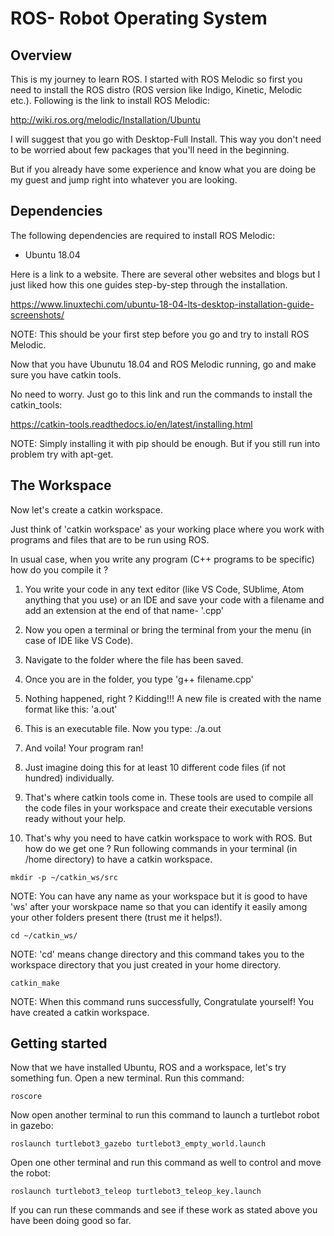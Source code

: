 # ROS- Robot Operating System

## Overview

This is my journey to learn ROS. I started with ROS Melodic so first you need to install the ROS distro (ROS version like Indigo, Kinetic, Melodic etc.). Following is the link to install ROS Melodic:

http://wiki.ros.org/melodic/Installation/Ubuntu

I will suggest that you go with Desktop-Full Install. This way you don't need to be worried about few packages that you'll need in the beginning.

But if you already have some experience and know what you are doing be my guest and jump right into whatever you are looking.


## Dependencies

The following dependencies are required to install ROS Melodic:

- Ubuntu 18.04

Here is a link to a website. There are several other websites and blogs but I just liked how this one guides step-by-step through the installation. 
 
https://www.linuxtechi.com/ubuntu-18-04-lts-desktop-installation-guide-screenshots/ 

NOTE: This should be your first step before you go and try to install ROS Melodic.

Now that you have Ubunutu 18.04 and ROS Melodic running, go and make sure you have catkin tools.

No need to worry. Just go to this link and run the commands to install the catkin_tools:

https://catkin-tools.readthedocs.io/en/latest/installing.html

NOTE: Simply installing it with pip should be enough. But if you still run into problem try with apt-get.

## The Workspace

Now let's create a catkin workspace.

Just think of 'catkin workspace' as your working place where you work with programs and files that are to be run using ROS. 

In usual case, when you write any program (C++ programs to be specific) how do you compile it ?

1. You write your code in any text editor (like VS Code, SUblime, Atom anything that you use) or an IDE and save your code with a filename and add an extension at the end of that name- '.cpp'

2. Now you open a terminal or bring the terminal from your the menu (in case of IDE like VS Code). 

3. Navigate to the folder where the file has been saved.

4. Once you are in the folder, you type 'g++ filename.cpp'

5. Nothing happened, right ? Kidding!!! A new file is created with the name format like this: 'a.out'

6. This is an executable file. Now you type: ./a.out 

7. And voila! Your program ran!

8. Just imagine doing this for at least 10 different code files (if not hundred) individually.

9. That's where catkin tools come in. These tools are used to compile all the code files in your workspace and create their executable versions ready without your help.

10. That's why you need to have catkin workspace to work with ROS. But how do we get one ? Run following commands in your terminal (in /home directory) to have a catkin workspace.

```
mkdir -p ~/catkin_ws/src
```
NOTE: You can have any name as your workspace but it is good to have 'ws' after your worskpace name so that you can identify it easily among your other folders present there (trust me it helps!).
```
cd ~/catkin_ws/
```
NOTE: 'cd' means change directory and this command takes you to the workspace directory that you just created in your home directory.
```
catkin_make
```
NOTE: When this command runs successfully, Congratulate yourself! You have created a catkin workspace.

## Getting started

Now that we have installed Ubuntu, ROS and a workspace, let's try something fun. Open a new terminal. Run this command:
```
roscore
```

Now open another terminal to run this command to launch a turtlebot robot in gazebo:
```
roslaunch turtlebot3_gazebo turtlebot3_empty_world.launch
```

Open one other terminal and run this command as well to control and move the robot:
```
roslaunch turtlebot3_teleop turtlebot3_teleop_key.launch
```

If you can run these commands and see if these work as stated above you have been doing good so far.